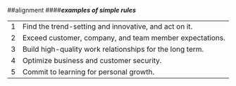 <!-- .slide: data-background="resources/footer.svg" data-background-size="contain" data-background-position="bottom"  -->

##alignment
####**_examples of simple rules_**
<br/>

|||
|-----|-----|
|1|Find the trend-setting and innovative, and act on it.|
|2|Exceed customer, company, and team member expectations.|
|3|Build high-quality work relationships for the long term.|
|4|Optimize business and customer security.|
|5|Commit to learning for personal growth.|


<br/>
<br/>
<br/>
<br/>
<br/>
<br/>
<br/>
<br/>
<br/>
<br/>
<br/>
<br/>
<br/>
<br/>
<br/>
<br/>
<br/>
<br/>
<br/>
<br/>
<br/>
<br/>
<br/>
<br/>
<br/>
<br/>
<br/>

<aside class="notes">
  <p>
  </p>
</aside>
